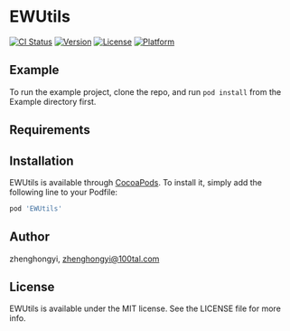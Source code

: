 # EWUtils

[![CI Status](https://img.shields.io/travis/zhenghongyi/EWUtils.svg?style=flat)](https://travis-ci.org/zhenghongyi/EWUtils)
[![Version](https://img.shields.io/cocoapods/v/EWUtils.svg?style=flat)](https://cocoapods.org/pods/EWUtils)
[![License](https://img.shields.io/cocoapods/l/EWUtils.svg?style=flat)](https://cocoapods.org/pods/EWUtils)
[![Platform](https://img.shields.io/cocoapods/p/EWUtils.svg?style=flat)](https://cocoapods.org/pods/EWUtils)

## Example

To run the example project, clone the repo, and run `pod install` from the Example directory first.

## Requirements

## Installation

EWUtils is available through [CocoaPods](https://cocoapods.org). To install
it, simply add the following line to your Podfile:

```ruby
pod 'EWUtils'
```

## Author

zhenghongyi, zhenghongyi@100tal.com

## License

EWUtils is available under the MIT license. See the LICENSE file for more info.
